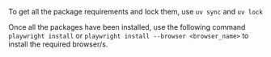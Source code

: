 To get all the package requirements and lock them, use 
`uv sync` and `uv lock`

Once all the packages have been installed, use the following command
`playwright install` or `playwright install --browser <browser_name>`
to install the required browser/s. 

